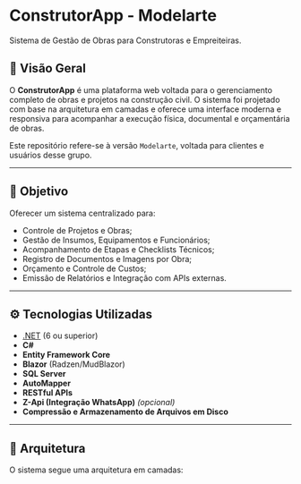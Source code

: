# ConstrutorApp - Modelarte

Sistema de Gestão de Obras para Construtoras e Empreiteiras.

## 🧾 Visão Geral

O **ConstrutorApp** é uma plataforma web voltada para o gerenciamento completo de obras e projetos na construção civil. O sistema foi projetado com base na arquitetura em camadas e oferece uma interface moderna e responsiva para acompanhar a execução física, documental e orçamentária de obras.

Este repositório refere-se à versão `Modelarte`, voltada para clientes e usuários desse grupo.

---

## 🎯 Objetivo

Oferecer um sistema centralizado para:
- Controle de Projetos e Obras;
- Gestão de Insumos, Equipamentos e Funcionários;
- Acompanhamento de Etapas e Checklists Técnicos;
- Registro de Documentos e Imagens por Obra;
- Orçamento e Controle de Custos;
- Emissão de Relatórios e Integração com APIs externas.

---

## ⚙️ Tecnologias Utilizadas

- [.NET](https://dotnet.microsoft.com/) (6 ou superior)
- **C#**
- **Entity Framework Core**
- **Blazor** (Radzen/MudBlazor)
- **SQL Server**
- **AutoMapper**
- **RESTful APIs**
- **Z-Api (Integração WhatsApp)** *(opcional)*
- **Compressão e Armazenamento de Arquivos em Disco**

---

## 🧱 Arquitetura

O sistema segue uma arquitetura em camadas:

